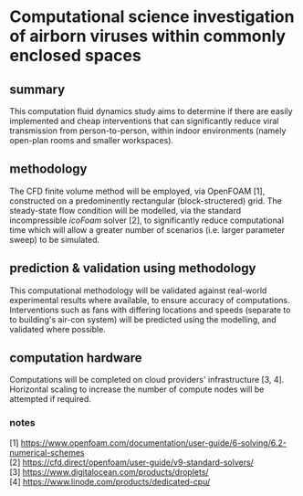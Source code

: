 # Computational science investigation of airborn viruses within commonly enclosed spaces
## summary
This computation fluid dynamics study aims to determine if there are easily implemented and cheap interventions that can significantly reduce viral transmission from person-to-person, within indoor environments (namely open-plan rooms and smaller workspaces).

## methodology
The CFD finite volume method will be employed, via OpenFOAM [1], constructed on a predominently rectangular (block-structered) grid. The steady-state flow condition will be modelled, via the standard incompressible _icoFoam_ solver [2], to significantly reduce computational time which will allow a greater number of scenarios (i.e. larger parameter sweep) to be simulated. 

## prediction & validation using methodology
This computational methodology will be validated against real-world experimental results where available, to ensure accuracy of computations. Interventions such as fans with differing locations and speeds (separate to to building's air-con system) will be predicted using the modelling, and validated where possible. 

## computation hardware
Computations will be completed on cloud providers' infrastructure [3, 4]. Horizontal scaling to increase the number of compute nodes will be attempted if required.

### notes
[1] https://www.openfoam.com/documentation/user-guide/6-solving/6.2-numerical-schemes  
[2] https://cfd.direct/openfoam/user-guide/v9-standard-solvers/  
[3] https://www.digitalocean.com/products/droplets/  
[4] https://www.linode.com/products/dedicated-cpu/